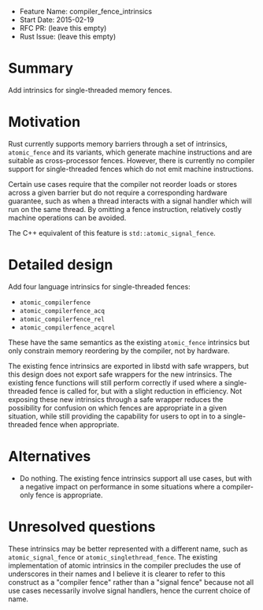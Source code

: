- Feature Name: compiler_fence_intrinsics
- Start Date: 2015-02-19
- RFC PR: (leave this empty)
- Rust Issue: (leave this empty)

# Summary

Add intrinsics for single-threaded memory fences.

# Motivation

Rust currently supports memory barriers through a set of intrinsics,
`atomic_fence` and its variants, which generate machine instructions and are
suitable as cross-processor fences. However, there is currently no compiler
support for single-threaded fences which do not emit machine instructions.

Certain use cases require that the compiler not reorder loads or stores across a
given barrier but do not require a corresponding hardware guarantee, such as
when a thread interacts with a signal handler which will run on the same thread.
By omitting a fence instruction, relatively costly machine operations can be
avoided.

The C++ equivalent of this feature is `std::atomic_signal_fence`.

# Detailed design

Add four language intrinsics for single-threaded fences:

 * `atomic_compilerfence`
 * `atomic_compilerfence_acq`
 * `atomic_compilerfence_rel`
 * `atomic_compilerfence_acqrel`

These have the same semantics as the existing `atomic_fence` intrinsics but only
constrain memory reordering by the compiler, not by hardware.

The existing fence intrinsics are exported in libstd with safe wrappers, but
this design does not export safe wrappers for the new intrinsics. The existing
fence functions will still perform correctly if used where a single-threaded
fence is called for, but with a slight reduction in efficiency. Not exposing
these new intrinsics through a safe wrapper reduces the possibility for
confusion on which fences are appropriate in a given situation, while still
providing the capability for users to opt in to a single-threaded fence when
appropriate.

# Alternatives

 * Do nothing. The existing fence intrinsics support all use cases, but with a
   negative impact on performance in some situations where a compiler-only fence
   is appropriate.

# Unresolved questions

These intrinsics may be better represented with a different name, such as
`atomic_signal_fence` or `atomic_singlethread_fence`. The existing
implementation of atomic intrinsics in the compiler precludes the use of
underscores in their names and I believe it is clearer to refer to this
construct as a "compiler fence" rather than a "signal fence" because not all use
cases necessarily involve signal handlers, hence the current choice of name.
